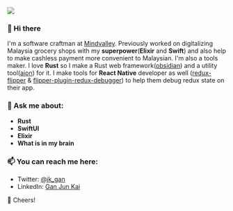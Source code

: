 <img align="center" src="https://github-readme-stats.vercel.app/api?username=jk-gan&show_icons=true&include_all_commits=true&theme=algolia&hide_title=true" />

### 👋 Hi there 

I'm a software craftman at [Mindvalley](https://www.mindvalley.com). Previously worked on digitalizing Malaysia grocery shops with my **superpower**(**Elixir** and **Swift**) and also help to make cashless payment more convenient to Malaysian. I'm also a tools maker. I love **Rust** so I make a Rust web framework([obsidian](https://github.com/obsidian-rs/obsidian)) and a utility tool([aion](https://github.com/jk-gan/aion)) for it. I make tools for **React Native** developer as well ([redux-flipper](https://github.com/jk-gan/redux-flipper) & [flipper-plugin-redux-debugger](https://github.com/jk-gan/flipper-plugin-redux-debugger)) to help them debug redux state on their app. 

### 💬 Ask me about:
- **Rust**
- **SwiftUI**
- **Elixir**
- **What is in my brain**

### 📫 You can reach me here: 
- Twitter: [@jk_gan](https://twitter.com/jk_gan)
- LinkedIn: [Gan Jun Kai](https://www.linkedin.com/in/ganjk)


🥂 Cheers!

<!--
**jk-gan/jk-gan** is a ✨ _special_ ✨ repository because its `README.md` (this file) appears on your GitHub profile.

Here are some ideas to get you started:

- 🔭 I’m currently working on ...
- 🌱 I’m currently learning ...
- 👯 I’m looking to collaborate on ...
- 🤔 I’m looking for help with ...
- 💬 Ask me about ...
- 📫 How to reach me: ...
- 😄 Pronouns: ...
- ⚡ Fun fact: ...
-->
